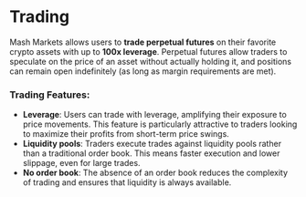 # Trading

Mash Markets allows users to **trade perpetual futures** on their favorite crypto assets with up to **100x leverage**. Perpetual futures allow traders to speculate on the price of an asset without actually holding it, and positions can remain open indefinitely (as long as margin requirements are met).

### Trading Features:
- **Leverage**: Users can trade with leverage, amplifying their exposure to price movements. This feature is particularly attractive to traders looking to maximize their profits from short-term price swings.
- **Liquidity pools**: Traders execute trades against liquidity pools rather than a traditional order book. This means faster execution and lower slippage, even for large trades.
- **No order book**: The absence of an order book reduces the complexity of trading and ensures that liquidity is always available.